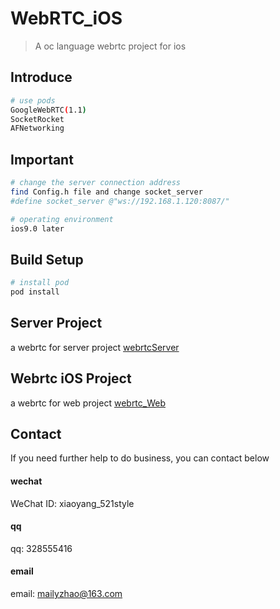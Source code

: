 # WebRTC_iOS
> A oc language webrtc project for ios

## Introduce
``` bash
# use pods
GoogleWebRTC(1.1)
SocketRocket
AFNetworking
```
## Important
``` bash
# change the server connection address
find Config.h file and change socket_server 
#define socket_server @"ws://192.168.1.120:8087/"

# operating environment
ios9.0 later
```
## Build Setup

``` bash
# install pod 
pod install


```

## Server Project
a webrtc for server  project
[webrtcServer](https://github.com/NeonGarden/webrtcServer/tree/main)

## Webrtc iOS Project
a webrtc for web project
[webrtc_Web](https://github.com/NeonGarden/webrtc_Web)
## Contact

If you need further help to do business, you can contact below
#### wechat
WeChat ID: xiaoyang_521style
#### qq
qq: 328555416

#### email
email: mailyzhao@163.com
